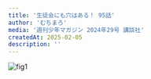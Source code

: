 ```yaml
---
title: '生徒会にも穴はある！ 95話'
author: 'むちまろ'
media: '週刊少年マガジン 2024年29号 講談社'
createdAt: 2025-02-05
description: ''
---
```


![fig1](https://i.gyazo.com/4e2d438be93cad5c148873257ca9f667.png)
